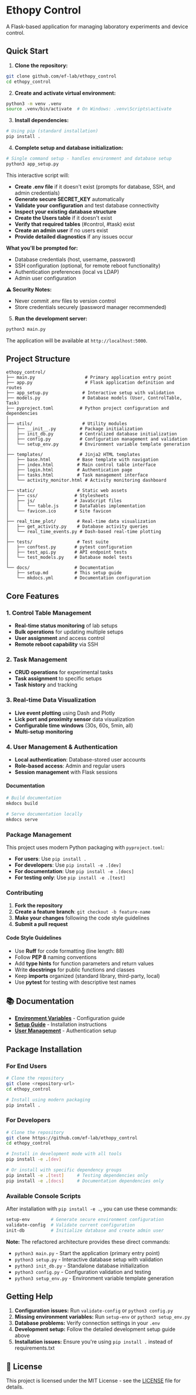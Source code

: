 # Ethopy Control

A Flask-based application for managing laboratory experiments and device control.

## Quick Start

1. **Clone the repository:**
```bash
git clone github.com/ef-lab/ethopy_control
cd ethopy_control
```

2. **Create and activate virtual environment:**
```bash
python3 -m venv .venv
source .venv/bin/activate  # On Windows: .venv\Scripts\activate
```

3. **Install dependencies:**
```bash
# Using pip (standard installation)
pip install .
```

4. **Complete setup and database initialization:**
```bash
# Single command setup - handles environment and database setup
python3 app_setup.py
```

This interactive script will:
- **Create .env file** if it doesn't exist (prompts for database, SSH, and admin credentials)
- **Generate secure SECRET_KEY** automatically
- **Validate your configuration** and test database connectivity
- **Inspect your existing database structure**
- **Create the Users table** if it doesn't exist
- **Verify that required tables** (#control, #task) exist
- **Create an admin user** if no users exist
- **Provide detailed diagnostics** if any issues occur

**What you'll be prompted for:**
- Database credentials (host, username, password)
- SSH configuration (optional, for remote reboot functionality)
- Authentication preferences (local vs LDAP)
- Admin user configuration

**⚠️ Security Notes:**
- Never commit .env files to version control
- Store credentials securely (password manager recommended)

5. **Run the development server:**
```bash
python3 main.py
```

The application will be available at `http://localhost:5000`.

## Project Structure
```
ethopy_control/
├── main.py                   # Primary application entry point
├── app.py                    # Flask application definition and routes
├── app_setup.py             # Interactive setup with validation
├── models.py                # Database models (User, ControlTable, Task)
├── pyproject.toml          # Python project configuration and dependencies
│
├── utils/                   # Utility modules
│   ├── __init__.py         # Package initialization
│   ├── init_db.py          # Centralized database initialization
│   ├── config.py           # Configuration management and validation
│   └── setup_env.py        # Environment variable template generation
│
├── templates/              # Jinja2 HTML templates
│   ├── base.html          # Base template with navigation
│   ├── index.html         # Main control table interface
│   ├── login.html         # Authentication page
│   ├── tasks.html         # Task management interface
│   └── activity_monitor.html # Activity monitoring dashboard
│
├── static/                # Static web assets
│   ├── css/              # Stylesheets
│   ├── js/               # JavaScript files
│   │   └── table.js      # DataTables implementation
│   └── favicon.ico       # Site favicon
│
├── real_time_plot/        # Real-time data visualization
│   ├── get_activity.py    # Database activity queries
│   └── real_time_events.py # Dash-based real-time plotting
│
├── tests/                 # Test suite
│   ├── conftest.py       # pytest configuration
│   ├── test_api.py       # API endpoint tests
│   └── test_models.py    # Database model tests
│
└── docs/                 # Documentation
    ├── setup.md          # This setup guide
    └── mkdocs.yml        # Documentation configuration
```

## Core Features

### 1. Control Table Management
- **Real-time status monitoring** of lab setups
- **Bulk operations** for updating multiple setups
- **User assignment** and access control
- **Remote reboot capability** via SSH

### 2. Task Management
- **CRUD operations** for experimental tasks
- **Task assignment** to specific setups
- **Task history** and tracking

### 3. Real-time Data Visualization
- **Live event plotting** using Dash and Plotly
- **Lick port and proximity sensor** data visualization
- **Configurable time windows** (30s, 60s, 5min, all)
- **Multi-setup monitoring**

### 4. User Management & Authentication
- **Local authentication**: Database-stored user accounts
- **Role-based access**: Admin and regular users
- **Session management** with Flask sessions

#### Documentation
```bash
# Build documentation
mkdocs build

# Serve documentation locally
mkdocs serve
```

### Package Management

This project uses modern Python packaging with `pyproject.toml`:

- **For users**: Use `pip install .`
- **For developers**: Use `pip install -e .[dev]`
- **For documentation**: Use `pip install -e .[docs]`
- **For testing only**: Use `pip install -e .[test]`

### Contributing

1. **Fork the repository**
2. **Create a feature branch**: `git checkout -b feature-name`
3. **Make your changes** following the code style guidelines
4. **Submit a pull request**

#### Code Style Guidelines

- Use **Ruff** for code formatting (line length: 88)
- Follow **PEP 8** naming conventions
- Add **type hints** for function parameters and return values
- Write **docstrings** for public functions and classes
- Keep **imports** organized (standard library, third-party, local)
- Use **pytest** for testing with descriptive test names

## 📚 Documentation

- **[Environment Variables](docs/environment-variables.md)** - Configuration guide
- **[Setup Guide](docs/setup.md)** - Installation instructions
- **[User Management](docs/user_management.md)** - Authentication setup

## Package Installation

### For End Users

```bash
# Clone the repository
git clone <repository-url>
cd ethopy_control

# Install using modern packaging
pip install .
```

### For Developers

```bash
# Clone the repository
git clone https://github.com/ef-lab/ethopy_control
cd ethopy_control

# Install in development mode with all tools
pip install -e .[dev]

# Or install with specific dependency groups
pip install -e .[test]     # Testing dependencies only
pip install -e .[docs]     # Documentation dependencies only
```

### Available Console Scripts

After installation with `pip install -e .`, you can use these commands:

```bash
setup-env        # Generate secure environment configuration
validate-config  # Validate current configuration
init-db          # Initialize database and create admin user
```

**Note:** The refactored architecture provides these direct commands:
- `python3 main.py` - Start the application (primary entry point)
- `python3 setup.py` - Interactive database setup with validation
- `python3 init_db.py` - Standalone database initialization
- `python3 config.py` - Configuration validation and testing
- `python3 setup_env.py` - Environment variable template generation

## Getting Help

1. **Configuration issues:** Run `validate-config` or `python3 config.py`
2. **Missing environment variables:** Run `setup-env` or `python3 setup_env.py`
3. **Database problems:** Verify connection settings in your `.env`
4. **Development setup:** Follow the detailed development setup guide above
5. **Installation issues:** Ensure you're using `pip install .` instead of requirements.txt

## 📄 License

This project is licensed under the MIT License - see the [LICENSE](LICENSE) file for details.